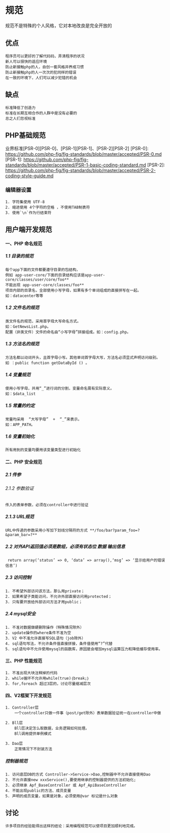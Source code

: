 
# 规范
   规范不是特殊的个人风格，它对本地改良是完全开放的

## 优点
    程序员可以更好的了解代码码，弄清程序的状况
    新人可以很快的适应环境
    防止新接触php的人，自创一套风格并养成习惯
    防止新接触php的人一次次的犯同样的错误
    在一致的环境下，人们可以减少犯错的机会
 
## 缺点   
    标准降低了创造力
    标准在长期互相合作的人群中是没有必要的
    总之人们忽视标准

## PHP基础规范
  业界标准[PSR-0][PSR-0]、[PSR-1][PSR-1]、[PSR-2][PSR-2]
  [PSR-0]: https://github.com/php-fig/fig-standards/blob/master/accepted/PSR-0.md
  [PSR-1]: https://github.com/php-fig/fig-standards/blob/master/accepted/PSR-1-basic-coding-standard.md
  [PSR-2]: https://github.com/php-fig/fig-standards/blob/master/accepted/PSR-2-coding-style-guide.md

### 编辑器设置
    1. 字符集使用 UTF-8
    2. 缩进使用 4个字符的空格 ，不使用TAB制表符
    3. 使用`\n`作为行结束符


## 用户端开发规范

#### 一、PHP 命名规范

##### 1.1 目录的规范

    每个app下面的文件都要遵守目录的包结构，
    例如 app-user-core/下面的目录结构应该是app-user-core/classes/user/core/foo** 
    不能出现 app-user-core/classes/foo**
    项目内部的目录名，全部使用小写字母，如果有多个单词组成的直接拼写在一起。    
    如：datacenter等等

##### 1.2 文件名的规范

    类文件名的规范，采用首字母大写命名方式。
    如：GetNewsList.php。
    配置（非类文件）文件的命名由“小写字母”拼接组成。如：config.php。

##### 1.3  方法名的规范

    方法名都以动词开头，且首字母小写。其他单词首字母大写，方法名必须显式声明访问级别。
    如 ：public function getDataById () 。


##### 1.4 变量规范

    使用小写字母，并用“_”进行词的分割，变量命名需有实际意义。
    如：$data_list


##### 1.5 常量的约定

    常量均采用  “大写字母”  +  “_”来表示。
    如：APP_PATH。

##### 1.6 变量初始化
    
    所有用到的变量均要用该变量类型进行初始化  
   
#### 二、PHP 安全规范

##### 2.1 传参

###### 2.1.2 参数验证 

    传入的表单参数，必须在controller中进行验证

##### 2.1.3 URL规范

    URL中传递的参数采用小写加下划线分隔符的方式 **/foo/bar?param_foo=?&param_bar=?**

##### 2.2 对外API返回值必须是数组，必须有状态位 数据 输出信息

     return array(‘status’ => 0, ‘data’ => array(),‘msg’ => ‘显示给用户的错误信息’)

##### 2.3 访问控制

    1. 不希望外部访问该方法，那么用private；
    2. 如果希望子类能访问，不允许外部直接访问用protected；    
    3. 只有要开放给外部访问方法才用public；

##### 2.4 mysql安全

    1. 不准对数据做硬删除操作（特殊情况除外）
    2. update操作的where条件不准为空
    3. V2 中不准允许直接写SQL语句（job除外）
    4. sql语句写法，不允许条件值直接拼接，条件值使用“?”代替
    5. sql语句中不允许使用mysql的函数库，原因是会增加mysql运算压力和降低缓存使用率。

#### 三、PHP 性能规范

    1. 不准出现大块注释掉的代码  
    2. while循环不允许用while(true)｛break;｝  
    3. for,foreach 超过3层的，讨论尽量缩减层次


#### 四、V2框架下开发规范

    1. Controller层
        一个controller只做一件事（post/get除外）表单数据验证统一在controller中做

    2. Bll层
        Bll层决定怎么取数据，业务逻辑如何处理。
        Bll调用提供单例模式

    3. Dao层
        正常情况下不封装方法

##### 控制器规范
    1. 访问底层DB的方式 Controller->Service->Dao,控制器中不允许直接使用Dao
    2. 不允许直接new xxxService(),要使用继承的控制器提供的方法初始化;
    3. 必须继承 Apf_BaseController 或 Apf_ApiBaseController
    4. 不能出现public的方法、成员变量
    5. 声明的成员变量，如果是对象，必须使用@var 标记是什么对象
    
## 讨论
    许多项目的经验能得出这样的结论：采用编程规范可以使项目更加顺利地完成。 

